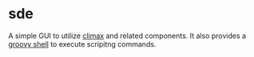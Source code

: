 # sde
A simple GUI to utilize [climax](https://github.com/symplegma/climax) and related components. It also provides a [groovy shell](http://www.groovy-lang.org/groovysh.html) to execute scripitng commands. 
